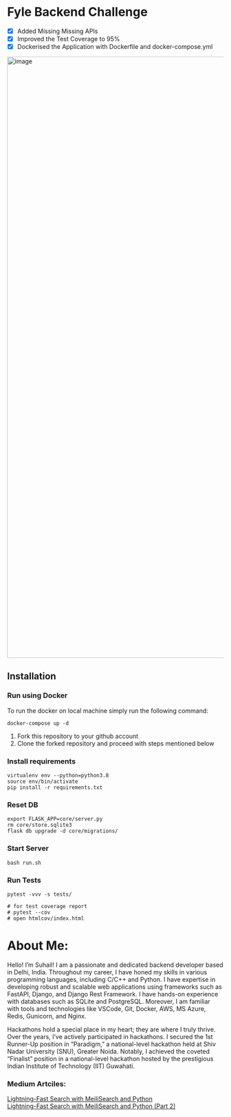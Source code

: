# Fyle Backend Challenge

- [X] Added Missing Missing APIs
- [X] Improved the Test Coverage to 95%
- [X] Dockerised the Application with Dockerfile and docker-compose.yml
<img width="1396" alt="image" src="https://github.com/ClawedCatalyst/fyle-interview-intern-backend/assets/97229491/6889b8bc-a18e-49d9-80db-808a9377f9a0">

## Installation

### Run using Docker

To run the docker on local machine simply run the following command:

```
docker-compose up -d
```

1. Fork this repository to your github account
2. Clone the forked repository and proceed with steps mentioned below

### Install requirements

```
virtualenv env --python=python3.8
source env/bin/activate
pip install -r requirements.txt
```
### Reset DB

```
export FLASK_APP=core/server.py
rm core/store.sqlite3
flask db upgrade -d core/migrations/
```
### Start Server

```
bash run.sh
```
### Run Tests

```
pytest -vvv -s tests/

# for test coverage report
# pytest --cov
# open htmlcov/index.html
```


# About Me:

Hello! I’m Suhail!
I am a passionate and dedicated backend developer based in Delhi, India. Throughout my career, I have honed my skills in various programming languages, including C/C++ and Python. I have expertise in developing robust and scalable web applications using frameworks such as FastAPI, Django, and Django Rest Framework. I have hands-on experience with databases such as SQLite and PostgreSQL. Moreover, I am familiar with tools and technologies like VSCode, Git, Docker, AWS, MS Azure, Redis, Gunicorn, and Nginx.

Hackathons hold a special place in my heart; they are where I truly thrive. Over the years, I’ve actively participated in hackathons. I secured the 1st Runner-Up position in “Paradigm,” a national-level hackathon held at Shiv Nadar University (SNU), Greater Noida. Notably, I achieved the coveted “Finalist” position in a national-level hackathon hosted by the prestigious Indian Institute of Technology (IIT) Guwahati.

### Medium Artciles: 
[Lightning-Fast Search with MeiliSearch and Python](https://medium.com/@suhail2021.25/lightning-fast-search-with-meilisearch-and-python-5aba7d92ad81)
<br>
[Lightning-Fast Search with MeiliSearch and Python (Part 2)](https://medium.com/@suhail2021.25/lightning-fast-search-with-meilisearch-and-python-part-2-9b682546d176)

